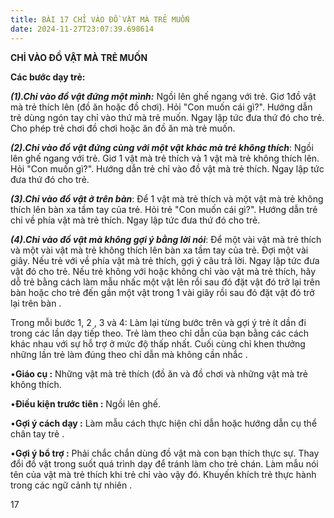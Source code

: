 ```yaml
---
title: BÀI 17 CHỈ VÀO ĐỒ VẬT MÀ TRẺ MUỐN
date: 2024-11-27T23:07:39.698614
---
```


**CHỈ VÀO ĐỒ VẬT MÀ TRẺ MUỐN**

**Các bước dạy trẻ:**

***(1).Chỉ vào đồ vật đứng một mình:*** Ngồi lên ghế ngang với trẻ.
Giơ 1đồ vật mà trẻ thích lên (đồ ăn hoặc đồ chơi). Hỏi "Con muốn cái
gì?". Hướng dẫn trẻ dùng ngón tay chỉ vào thứ mà trẻ muốn. Ngay lập
tức đưa thứ đó cho trẻ. Cho phép trẻ chơi đồ chơi hoặc ăn đồ ăn mà trẻ
muốn.

***(2).Chỉ vào đồ vật đứng cùng với một vật khác mà trẻ không
thích***: Ngồi lên ghế ngang với trẻ. Giơ 1 vật mà trẻ thích và 1 vật
mà trẻ không thích lên. Hỏi "Con muốn gì?". Hướng dẫn trẻ chỉ vào đồ
vật mà trẻ thích. Ngay lập tức đưa thứ đó cho trẻ.

***(3).Chỉ vào đồ vật ở trên bàn***: Để 1 vật mà trẻ thích và một vật
mà trẻ không thích lên bàn xa tầm tay của trẻ. Hỏi trẻ "Con muốn cái
gì?". Hướng dẫn trẻ chỉ về phía vật mà trẻ thích. Ngay lập tức đưa thứ
đó cho trẻ.

***(4).Chỉ vào đồ vật mà không gợi ý bằng lời nói***: Để một vài vật
mà trẻ thích và một vài vật mà trẻ không thích lên bàn xa tầm tay của
trẻ. Đợi một vài giây. Nếu trẻ với về phía vật mà trẻ thích, gợi ý câu
trả lời. Ngay lập tức đưa vật đó cho trẻ. Nếu trẻ không với hoặc không
chỉ vào vật mà trẻ thích, hãy dỗ trẻ bằng cách làm mẫu nhấc một vật
lên rồi sau đó đặt vật đó trở lại trên bàn hoặc cho trẻ đến gần một
vật trong 1 vài giây rồi sau đó đặt vật đó trở lại trên bàn .

Trong mỗi bước 1, 2 , 3 và 4: Làm lại từng bước trên và gợi ý trẻ ít
dần đi trong các lần dạy tiếp theo. Trẻ làm theo chỉ dẫn của bạn bằng
các cách khác nhau với sự hỗ trợ ở mức độ thấp nhất. Cuối cùng chỉ
khen thưởng những lần trẻ làm đúng theo chỉ dẫn mà không cần nhắc .

•**Giáo cụ :** Những vật mà trẻ thích (đồ ăn và đồ chơi và những vật
mà trẻ không thích.

•**Điều kiện trước tiên :** Ngồi lên ghế.

•**Gợi ý cách dạy :** Làm mẫu cách thực hiện chỉ dẫn hoặc hướng dẫn cụ
thể chân tay trẻ .

•**Gợi ý bổ trợ :** Phải chắc chắn dùng đồ vật mà con bạn thích thực
sự. Thay đổi đồ vật trong suốt quá trình dạy để tránh làm cho trẻ
chán. Làm mẫu nói tên của vật mà trẻ thích khi trẻ chỉ vào vậy đó.
Khuyến khích trẻ thực hành trong các ngữ cảnh tự nhiên .

17

